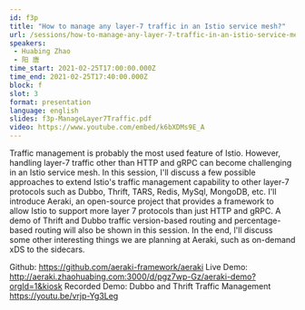 ```yaml
---
id: f3p
title: "How to manage any layer-7 traffic in an Istio service mesh?"
url: /sessions/how-to-manage-any-layer-7-traffic-in-an-istio-service-mesh
speakers:
 - Huabing Zhao
 - 阳 唐
time_start: 2021-02-25T17:00:00.000Z
time_end: 2021-02-25T17:40:00.000Z
block: f
slot: 3
format: presentation
language: english
slides: f3p-ManageLayer7Traffic.pdf
video: https://www.youtube.com/embed/k6bXDMs9E_A
---
```


Traffic management is probably the most used feature of Istio. However, handling layer-7 traffic other than HTTP and gRPC can become challenging in an Istio service mesh.  In this session, I'll discuss a few possible approaches to extend Istio's traffic management capability to other layer-7 protocols such as Dubbo, Thrift, TARS, Redis, MySql, MongoDB, etc. I'll introduce Aeraki, an open-source project that provides a framework to allow Istio to support more layer 7 protocols than just HTTP and gRPC. A demo of Thrift and Dubbo traffic version-based routing and percentage-based routing will also be shown in this session.  In the end, l'll discuss some other interesting things we are planning at Aeraki, such as on-demand xDS to the sidecars.

Github: https://github.com/aeraki-framework/aeraki
Live Demo: http://aeraki.zhaohuabing.com:3000/d/pgz7wp-Gz/aeraki-demo?orgId=1&kiosk
Recorded Demo: Dubbo and Thrift Traffic Management https://youtu.be/vrjp-Yg3Leg